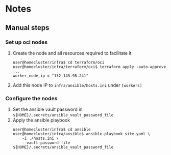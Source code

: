 # Notes

## Manual steps
### Set up oci nodes
1. Create the node and all resources required to facilitate it
    ```
    user@homecluster/infra$ cd terraform/oci
    user@homecluster/infra/terraform/oci$ terraform apply -auto-approve
    ...
    worker_node_ip = "132.145.98.241"
    ```
2. Add this node IP to `infra/ansible/hosts.ini` under `[workers]`

### Configure the nodes
1. Set the ansible vault password in `${HOME}/.secrets/ansible_vault_password_file`
2. Apply the ansible playbook
    ```
    user@homecluster/infra$ cd ansible
    user@homecluster/infra/ansible$ ansible-playbook site.yaml \
        -i ./hosts.ini \
        --vault-password-file ${HOME}/.secrets/ansible_vault_password_file
    ```